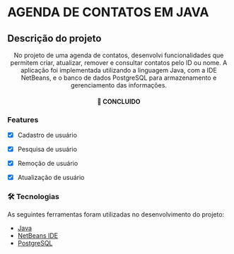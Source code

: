 # AGENDA DE CONTATOS EM JAVA

## Descrição do projeto
<p align="center">No projeto de uma agenda de contatos, desenvolvi funcionalidades que permitem criar, atualizar, remover e consultar contatos pelo ID ou nome. A aplicação foi implementada utilizando a linguagem Java, com a IDE NetBeans, e o banco de dados PostgreSQL para armazenamento e gerenciamento das informações.</p>

<h4 align="center"> 
	 🚀 CONCLUIDO
</h4>

### Features

- [x] Cadastro de usuário
- [x] Pesquisa de usuário
- [x] Remoção de usuário
- [x] Atualização de usuário





### 🛠 Tecnologias

As seguintes ferramentas foram utilizadas no desenvolvimento do projeto:

- [Java](https://www.java.com/)  
- [NetBeans IDE](https://netbeans.apache.org/)  
- [PostgreSQL](https://www.postgresql.org/)  

